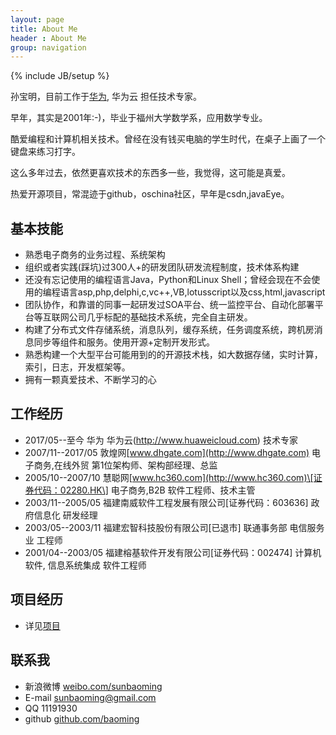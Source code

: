 ```yaml
---
layout: page
title: About Me
header : About Me
group: navigation
---
```

{% include JB/setup %}


孙宝明，目前工作于[华为](http://www.huaweicloud.com), 华为云 担任技术专家。  

早年，其实是2001年:-)，毕业于福州大学数学系，应用数学专业。 

酷爱编程和计算机相关技术。曾经在没有钱买电脑的学生时代，在桌子上画了一个键盘来练习打字。 

这么多年过去，依然更喜欢技术的东西多一些，我觉得，这可能是真爱。  

热爱开源项目，常混迹于github，oschina社区，早年是csdn,javaEye。 


## 基本技能
* 熟悉电子商务的业务过程、系统架构
* 组织或者实践(踩坑)过300人+的研发团队研发流程制度，技术体系构建
* 还没有忘记使用的编程语言Java，Python和Linux Shell；曾经会现在不会使用的编程语言asp,php,delphi,c,vc++,VB,lotusscript以及css,html,javascript
* 团队协作，和靠谱的同事一起研发过SOA平台、统一监控平台、自动化部署平台等互联网公司几乎标配的基础技术系统，完全自主研发。
* 构建了分布式文件存储系统，消息队列，缓存系统，任务调度系统，跨机房消息同步等组件和服务。使用开源+定制开发形式。
* 熟悉构建一个大型平台可能用到的的开源技术栈，如大数据存储，实时计算，索引，日志，开发框架等。
* 拥有一颗真爱技术、不断学习的心

## 工作经历
* 2017/05--至今    华为  华为云(http://www.huaweicloud.com)  技术专家 
* 2007/11--2017/05 敦煌网[www.dhgate.com](http://www.dhgate.com)  电子商务,在线外贸 第1位架构师、架构部经理、总监  
* 2005/10--2007/10 慧聪网[www.hc360.com](http://www.hc360.com)\[证券代码：02280.HK\] 电子商务,B2B 软件工程师、技术主管  
* 2003/11--2005/05 福建南威软件工程发展有限公司\[证券代码：603636\] 政府信息化 研发经理   
* 2003/05--2003/11 福建宏智科技股份有限公司\[已退市\] 联通事务部 电信服务业  工程师   
* 2001/04--2003/05 福建榕基软件开发有限公司\[证券代码：002474\]  计算机软件, 信息系统集成  软件工程师  

## 项目经历

* 详见[项目](http://www.sunbaoming.cn/projects.html)

## 联系我

* 新浪微博 [weibo.com/sunbaoming](http://weibo.com/sunbaoming) 
* E-mail  sunbaoming@gmail.com 
* QQ      11191930
* github  [github.com/baoming](https://github.com/baoming)




